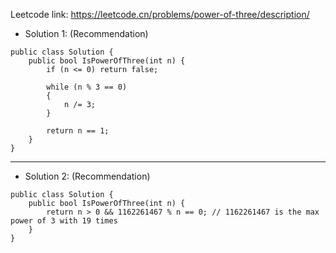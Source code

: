 Leetcode link: https://leetcode.cn/problems/power-of-three/description/

- Solution 1: (Recommendation)
```
public class Solution {
    public bool IsPowerOfThree(int n) {
        if (n <= 0) return false;

        while (n % 3 == 0)
        {
            n /= 3;
        }

        return n == 1;
    }
}
```
---

- Solution 2: (Recommendation)
```
public class Solution {
    public bool IsPowerOfThree(int n) {
        return n > 0 && 1162261467 % n == 0; // 1162261467 is the max power of 3 with 19 times
    }
}
```
